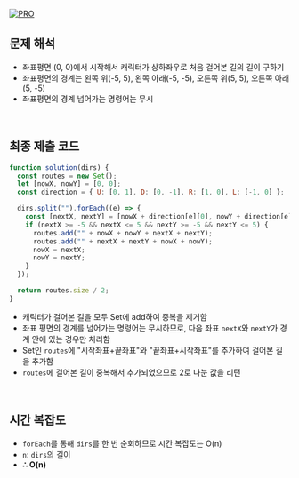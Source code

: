 [![PRO]][Link]

## 문제 해석

- 좌표평면 (0, 0)에서 시작해서 캐릭터가 상하좌우로 처음 걸어본 길의 길이 구하기
- 좌표평면의 경계는 왼쪽 위(-5, 5), 왼쪽 아래(-5, -5), 오른쪽 위(5, 5), 오른쪽 아래(5, -5)
- 좌표평면의 경계 넘어가는 명령어는 무시

<br/>

## 최종 제출 코드

```javascript
function solution(dirs) {
  const routes = new Set();
  let [nowX, nowY] = [0, 0];
  const direction = { U: [0, 1], D: [0, -1], R: [1, 0], L: [-1, 0] };

  dirs.split("").forEach((e) => {
    const [nextX, nextY] = [nowX + direction[e][0], nowY + direction[e][1]];
    if (nextX >= -5 && nextX <= 5 && nextY >= -5 && nextY <= 5) {
      routes.add("" + nowX + nowY + nextX + nextY);
      routes.add("" + nextX + nextY + nowX + nowY);
      nowX = nextX;
      nowY = nextY;
    }
  });

  return routes.size / 2;
}
```

- 캐릭터가 걸어본 길을 모두 Set에 add하여 중복을 제거함
- 좌표 평면의 경계를 넘어가는 명령어는 무시하므로, 다음 좌표 `nextX`와 `nextY`가 경계 안에 있는 경우만 처리함
- Set인 `routes`에 "시작좌표+끝좌표"와 "끝좌표+시작좌표"를 추가하여 걸어본 길을 추가함
- `routes`에 걸어본 길이 중복해서 추가되었으므로 2로 나눈 값을 리턴

<br/>

## 시간 복잡도

- `forEach`를 통해 `dirs`를 한 번 순회하므로 시간 복잡도는 O(n)
- `n`: `dirs`의 길이
- **∴ O(n)**

<!---------------------------------------------------------------------------->

[PRO]: https://github.com/GoSSaChin/algorithm-js/assets/107768516/67c43b52-bc3f-4571-a249-5519021afbb0
[Link]: https://school.programmers.co.kr/learn/courses/30/lessons/49994
